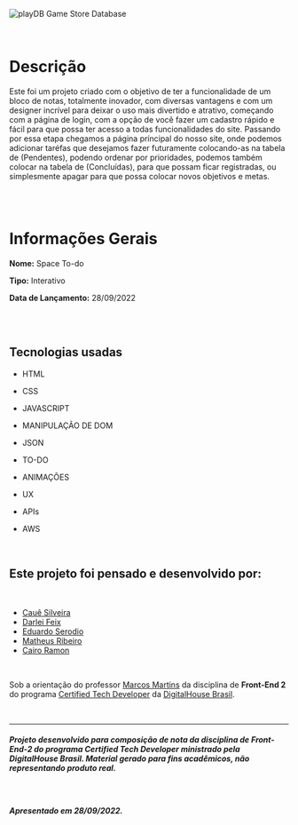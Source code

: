 
![playDB Game Store Database](./images/logo-playdb-readme.svg)

<br>


# **Descrição**
Este foi um projeto criado com o objetivo de ter a funcionalidade de um bloco de notas, totalmente inovador, com diversas vantagens e com um designer incrível para deixar o uso mais divertido e atrativo, começando com a página de login, com a opção de você fazer um cadastro rápido e fácil para que possa ter acesso a todas funcionalidades do site. Passando por essa etapa chegamos a página príncipal do nosso site, onde podemos adicionar taréfas que desejamos fazer futuramente colocando-as na tabela de (Pendentes), podendo ordenar por prioridades, podemos também colocar na tabela de (Concluídas), para que possam ficar registradas, ou simplesmente apagar para que possa colocar novos objetivos e metas.

<br>
<br>

# **Informações Gerais** 

**Nome:** Space To-do

**Tipo:** Interativo

**Data de Lançamento:** 28/09/2022

<br>
<br>

## **Tecnologias usadas**

- HTML

- CSS

- JAVASCRIPT

- MANIPULAÇÃO DE DOM

- JSON

- TO-DO

- ANIMAÇÕES

- UX

- APIs

- AWS

<br>

## **Este projeto foi pensado e desenvolvido por:**
<br>

- [Cauê Silveira](https://www.linkedin.com/in/caueasilveira)
- [Darlei Feix](https://www.linkedin.com/in/darlei-feix-2292b7216)
- [Eduardo Serodio](https://www.linkedin.com/in/eduardoctd/)
- [Matheus Ribeiro](https://www.linkedin.com/in/matheus-ribeiro-143510178)
- [Cairo Ramon ](https://www.linkedin.com/in/cairo-mr/)

<br>

Sob a orientação do professor [Marcos Martins](https://www.linkedin.com/in/omarcosmartins/) da disciplina de **Front-End 2** do programa [Certified Tech Developer](https://www.digitalhouse.com/br/productos/programacion/certified-tech-developer) da [DigitalHouse Brasil](https://www.digitalhouse.com/br).

<br>

---
##### Projeto desenvolvido para composição de nota da disciplina de **Front-End-2** do programa **Certified Tech Developer** ministrado pela **DigitalHouse Brasil**. Material gerado para fins acadêmicos, não representando produto real.

<br> 

##### Apresentado em 28/09/2022.
